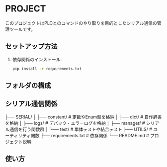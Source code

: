 # PROJECT

このプロジェクトはPLCとのコマンドのやり取りを目的としたシリアル通信の管理ツールです。

## セットアップ方法

1. 依存関係のインストール:
   ```bash
   pip install -r requirements.txt


## フォルダの構成
## シリアル通信関係
├── SERIAL/
│   ├── constant/    # 定数やEnum型を格納
│   ├── dict/        # 自作辞書を格納
│   ├── logs/        # デバック・エラーログを格納
│   ├── manager/     # シリアル通信を行う関数群
│   └── test/        # 単体テストや結合テスト
├── UTILS/           # ユーティリティ関数
├── requirements.txt # 依存関係
└── README.md        # プロジェクト説明

## 使い方

